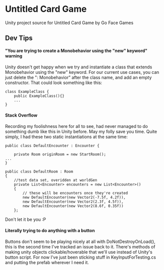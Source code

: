 # Untitled Card Game

Unity project source for Untitled Card Game by Go Face Games

## Dev Tips 

#### "You are trying to create a Monobehavior using the "new" keyword" warning

Unity doesn't get happy when we try and instantiate a class that extends Monobehavior using the "new" keyword. For our current use cases, you can just delete the ": Monobehavior" after the class name, and add an empty constructor. That could look something like this:

```
class ExampleClass {
    public ExampleClass(){}
    ...
}
```

#### Stack Overflow

Recording my foolishness here for all to see, had never managed to do something dumb like this in Unity before. May my folly save you time. Quite simply, I had these two static instantiations at the same time:

```
public class DefaultEncounter : Encounter {
    
    private Room originRoom = new StartRoom();
...
}

public class DefaultRoom : Room
{
    //test data set, overidden at worldGen
    private List<Encounter> encounters = new List<Encounter>()
    {
        // these will be encounters once they're created
        new DefaultEncounter(new Vector2(-7.5f, 4.2f)),
        new DefaultEncounter(new Vector2(2.3f, 4.5f)),
        new DefaultEncounter(new Vector2(8.6f, 0.35f))
    };
```
Don't let it be you :P

#### Literally trying to do anything with a button

Buttons don't seem to be playing nicely at all with DoNotDestroyOnLoad(), this is the second time I've tracked an issue back to it. There's methods of making unity objects clickable/hoverable that we'll use instead of Unity's button script. For now I've just been sticking stuff in KeyInputForTesting.cs and putting the prefab wherever I need it.